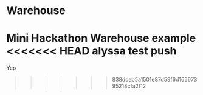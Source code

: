 # Warehouse
Mini Hackathon Warehouse example
<<<<<<< HEAD
alyssa test push
=======
Yep
>>>>>>> 838ddab5a1501e87d59f6d16567395218cfa2f12
